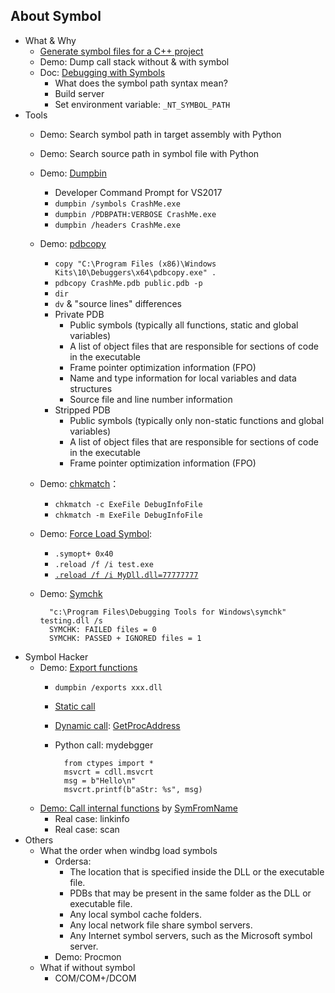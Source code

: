 ## About Symbol
- What & Why
	- [Generate symbol files for a C++ project](https://docs.microsoft.com/en-us/visualstudio/debugger/how-to-set-debug-and-release-configurations?view=vs-2017)
	- Demo: Dump call stack without & with symbol
	- Doc: [Debugging with Symbols](https://docs.microsoft.com/en-us/windows/desktop/dxtecharts/debugging-with-symbols)
		- What does the symbol path syntax mean?
		- Build server
		- Set environment variable: `_NT_SYMBOL_PATH`
- Tools
	- Demo: Search symbol path in target assembly with Python
	- Demo: Search source path in symbol file with Python
	- Demo: [Dumpbin](https://msdn.microsoft.com/en-us/library/c1h23y6c.aspx?f=255&MSPPError=-2147217396)
		- Developer Command Prompt for VS2017
		- `dumpbin /symbols CrashMe.exe`
		- `dumpbin /PDBPATH:VERBOSE CrashMe.exe`
		- `dumpbin /headers CrashMe.exe`
	- Demo: [pdbcopy](https://docs.microsoft.com/en-us/windows-hardware/drivers/debugger/using-pdbcopy)
		- `copy "C:\Program Files (x86)\Windows Kits\10\Debuggers\x64\pdbcopy.exe" .`
		- `pdbcopy CrashMe.pdb public.pdb -p`
		- `dir`
		- `dv` & "source lines" differences
		- Private PDB
			- Public symbols (typically all functions, static and global variables)
			- A list of object files that are responsible for sections of code in the executable
			- Frame pointer optimization information (FPO)
			- Name and type information for local variables and data structures
			- Source file and line number information
		- Stripped PDB
			- Public symbols (typically only non-static functions and global variables)
			- A list of object files that are responsible for sections of code in the executable
			- Frame pointer optimization information (FPO)
	- Demo: [chkmatch](http://www.debuginfo.com/tools/chkmatch.html)：
		- `chkmatch -c ExeFile DebugInfoFile`
		- `chkmatch -m ExeFile DebugInfoFile`
	- Demo: [Force Load Symbol](http://ntcoder.com/bab/2012/03/06/how-to-force-symbol-loading-in-windbg/): 
		- `.symopt+ 0x40`
		- `.reload /f /i test.exe`
		- [`.reload /f /i MyDll.dll=77777777`](https://stackoverflow.com/questions/10979418/forcing-windbg-to-load-symbols-of-an-unloaded-module)
	- Demo: [Symchk](https://docs.microsoft.com/en-us/windows-hardware/drivers/debugger/using-symchk)
	
			"c:\Program Files\Debugging Tools for Windows\symchk" testing.dll /s
			SYMCHK: FAILED files = 0
			SYMCHK: PASSED + IGNORED files = 1  
- Symbol Hacker
	- Demo: [Export functions](https://github.com/wu-wenxiang/Training-Debug-Windows-Public/tree/master/src/TestDLL/TestDLL)
		- `dumpbin /exports xxx.dll`
		- [Static call](https://github.com/wu-wenxiang/Training-Debug-Windows-Public/tree/master/src/TestDLL/Demo-01-StaticLoad)
		- [Dynamic call](https://github.com/wu-wenxiang/Training-Debug-Windows-Public/tree/master/src/TestDLL/Demo-02-DynamicLoad): [GetProcAddress](https://docs.microsoft.com/en-us/windows/desktop/api/libloaderapi/nf-libloaderapi-getprocaddress)
		- Python call: mydebgger
		
				from ctypes import *
				msvcrt = cdll.msvcrt
				msg = b"Hello\n"
				msvcrt.printf(b"aStr: %s", msg)
	- [Demo: Call internal functions](https://github.com/wu-wenxiang/Training-Debug-Windows-Public/tree/master/src/TestDLL/Demo-03-InternalFunction) by [SymFromName](https://docs.microsoft.com/en-us/windows/desktop/api/dbghelp/nf-dbghelp-symfromname)
		- Real case: linkinfo
		- Real case: scan
- Others
	- What the order when windbg load symbols
		- Ordersa:
			- The location that is specified inside the DLL or the executable file.
			- PDBs that may be present in the same folder as the DLL or executable file.
			- Any local symbol cache folders.
			- Any local network file share symbol servers.
			- Any Internet symbol servers, such as the Microsoft symbol server.
		- Demo: Procmon
	- What if without symbol
		- COM/COM+/DCOM
